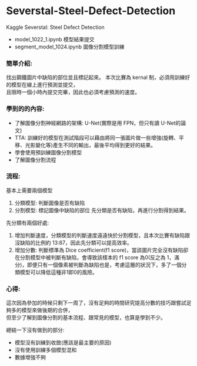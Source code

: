 # Severstal-Steel-Defect-Detection
Kaggle Severstal: Steel Defect Detection

- model_1022_1.ipynb 模型結果提交 
- segment_model_1024.ipynb 圖像分割模型訓練


### 簡單介紹:
找出鋼鐵圖片中缺陷的部位並且標記起來。
本次比賽為 kernal 制，必須用訓練好的模型在線上進行預測並提交，  
且限時一個小時內提交完畢，因此也必須考慮預測的速度。



### 學到的的內容:
- 了解圖像分割神經網路的架構: U-Net(實際是用 FPN，但只有讀 U-Net的論文)
- TTA: 訓練好的模型在測試階段可以藉由將同一張圖片做一些增強(旋轉、平移、光影變化等)產生不同的輸出，最後平均得到更好的結果。
- 學會使用預訓練圖像分割模型
- 了解圖像分割流程

### 流程: 

基本上需要兩個模型
1. 分類模型: 判斷圖像是否有缺陷
2. 分割模型: 標記圖像中缺陷的部位
先分類是否有缺陷，再進行分割得到結果。

先分類有兩個好處:
1. 增加判斷速度，分類模型的判斷速度遠遠快於分割模型，且本次比賽有缺陷跟沒缺陷的比例約 13:87，因此先分類可以提高效率。
2. 增加分數: 判斷標準為 Dice coefficient(f1 score)，當該圖片完全沒有缺陷卻在分割模型中被判斷有缺陷，會導致該樣本的 f1 score 為0(反之為 1，滿分)，即便只有一個像素被判斷為缺陷也是，考慮這層的狀況下，多了一個分類模型可以降低這種非1即0的風險。

### 心得: 
這次因為參加的時候只剩下一周了，沒有足夠的時間研究提高分數的技巧跟嘗試足夠多的模型來做後期的合併，  
但至少了解到圖像分割的基本流程、跟常見的模型，也算是學到不少。

總結一下沒有做到的部分:
- 模型沒有訓練到收斂(應該是最主要的原因)
- 沒有使用訓練多個模型混和
- 數據增強不夠


